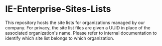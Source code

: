 # IE-Enterprise-Sites-Lists

This repository hosts the site lists for organizations managed by our company.  For privacy, the site list files are given a UUID in place of the associated organization's name.  Please refer to internal documentation to identify which site list belongs to which organization.
